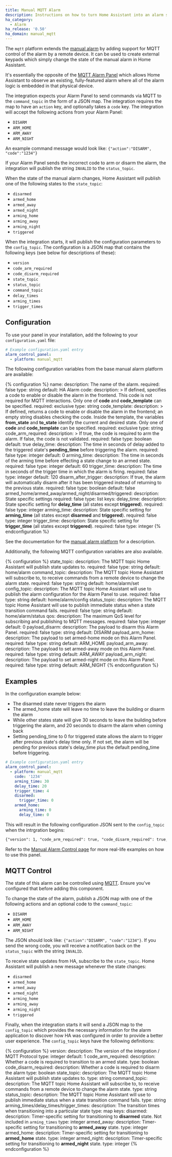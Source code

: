 ```yaml
---
title: Manual MQTT Alarm
description: Instructions on how to turn Home Assistant into an alarm system but integrating the manual alarm with MQTT control support.
ha_category:
  - Alarm
ha_release: '0.50'
ha_domain: manual_mqtt
---
```


The `mqtt` platform extends the [manual alarm](/integrations/manual) by adding support for MQTT control of the alarm by a remote device. It can be used to create external keypads which simply change the state of the manual alarm in Home Assistant.

It's essentially the opposite of the [MQTT Alarm Panel](/integrations/alarm_control_panel.mqtt/) which allows Home Assistant to observe an existing, fully-featured alarm where all of the alarm logic is embedded in that physical device.

The integration expects your Alarm Panel to send commands via MQTT to the `command_topic` in the form of a JSON map.  The integration requires the map to have an `action` key, and optionally takes a `code` key.  The integration will accept the following actions from your Alarm Panel:

- `DISARM`
- `ARM_HOME`
- `ARM_AWAY`
- `ARM_NIGHT`

An example command message would look like: `{"action":"DISARM", "code":"1234"}`

If your Alarm Panel sends the incorrect code to arm or disarm the alarm, the integration will publish the string `INVALID` to the `status_topic`.

When the state of the manual alarm changes, Home Assistant will publish one of the following states to the `state_topic`:

- `disarmed`
- `armed_home`
- `armed_away`
- `armed_night`
- `arming_home`
- `arming_away`
- `arming_night`
- `triggered`

When the integration starts, it will publish the configuration parameters to the `config_topic`.  The configuration is a JSON map that contains the following keys (see below for descriptions of these):

- `version`
- `code_arm_required`
- `code_disarm_required`
- `state_topic`
- `status_topic`
- `command_topic`
- `delay_times`
- `arming_times`
- `trigger_times`

## Configuration

To use your panel in your installation, add the following to your `configuration.yaml` file:

```yaml
# Example configuration.yaml entry
alarm_control_panel:
  - platform: manual_mqtt
```

The following configuration variables from the base manual alarm platform are available:

{% configuration %}
name:
  description: The name of the alarm.
  required: false
  type: string
  default: HA Alarm
code:
  description: >
    If defined, specifies a code to enable or disable the alarm in the frontend.
    This code is not required for MQTT interactions.
    Only one of **code** and **code_template** can be specified.
  required: exclusive
  type: string
code_template:
  description: >
    If defined, returns a code to enable or disable the alarm in the frontend; an empty string disables checking the code.
    Inside the template, the variables **from_state** and **to_state** identify the current and desired state.
    Only one of **code** and **code_template** can be specified.
  required: exclusive
  type: string
code_arm_required:
  description: >
   If true, the code is required to arm the alarm. If false, the code is not validated.
  required: false
  type: boolean
  default: true
delay_time:
  description: The time in seconds of delay added to the triggered state's **pending_time** before triggering the alarm.
  required: false
  type: integer
  default: 0
arming_time:
  description: The time in seconds of the arming time before effecting a state change to an armed state.
  required: false
  type: integer
  default: 60
trigger_time:
  description: The time in seconds of the trigger time in which the alarm is firing.
  required: false
  type: integer
  default: 120
disarm_after_trigger:
  description: If true, the alarm will automatically disarm after it has been triggered instead of returning to the previous state.
  required: false
  type: boolean
  default: false
armed_home/armed_away/armed_night/disarmed/triggered:
  description: State specific settings
  required: false
  type: list
  keys:
    delay_time:
      description: State specific setting for **delay_time** (all states except **triggered**).
      required: false
      type: integer
    arming_time:
      description: State specific setting for **arming_time** (all states except **disarmed** and **triggered**).
      required: false
      type: integer
    trigger_time:
      description: State specific setting for **trigger_time** (all states except **triggered**).
      required: false
      type: integer
{% endconfiguration %}

See the documentation for the [manual alarm platform](/integrations/manual) for a description.

Additionally, the following MQTT configuration variables are also available.

{% configuration %}
state_topic:
  description: The MQTT topic Home Assistant will publish state updates to.
  required: false
  type: string
  default: home/alarm
command_topic:
  description: The MQTT topic Home Assistant will subscribe to, to receive commands from a remote device to change the alarm state.
  required: false
  type: string
  default: home/alarm/set
config_topic:
  description: The MQTT topic Home Assistant will use to publish the alarm configuration for the Alarm Panel to use.
  required: false
  type: string
  default: home/alarm/config
status_topic:
  description: The MQTT topic Home Assistant will use to publish immediate status when a state transition command fails.
  required: false
  type: string
  default: home/alarm/status
qos:
  description: The maximum QoS level for subscribing and publishing to MQTT messages.
  required: false
  type: integer
  default: 0
payload_disarm:
  description: The payload to disarm this Alarm Panel.
  required: false
  type: string
  default: DISARM
payload_arm_home:
  description: The payload to set armed-home mode on this Alarm Panel.
  required: false
  type: string
  default: ARM_HOME
payload_arm_away:
  description: The payload to set armed-away mode on this Alarm Panel.
  required: false
  type: string
  default: ARM_AWAY
payload_arm_night:
  description: The payload to set armed-night mode on this Alarm Panel.
  required: false
  type: string
  default: ARM_NIGHT
{% endconfiguration %}

## Examples

In the configuration example below:

- The disarmed state never triggers the alarm
- The armed_home state will leave no time to leave the building or disarm the alarm
- While other states state will give 30 seconds to leave the building before triggering the alarm, and 20 seconds to disarm the alarm when coming back
- Setting pending_time to 0 for triggered state allows the alarm to trigger after previous state's delay time only. If not set, the alarm will be pending for previous state's delay_time plus the default pending_time before triggering.

```yaml
# Example configuration.yaml entry
alarm_control_panel:
  - platform: manual_mqtt
    code: '1234'
    arming_time: 30
    delay_time: 20
    trigger_time: 4
    disarmed:
      trigger_time: 0
    armed_home:
      arming_time: 0
      delay_time: 0
```

This will result in the following configuration JSON sent to the `config_topic` when the intrgration begins:

```txt
{"version": 1, "code_arm_required": true, "code_disarm_required": true, "state_topic": "home/alarm", "status_topic": "home/alarm/status", "comand_topic": "home/alarm/set", "delay_times": {"disarmed": 20, "armed_away": 20, "armed_home": 0, "armed_night": 20}, "arming_times": {"armed_away": 30, "armed_home": 0, "armed_night": 30}, "trigger_times": {"disarmed": 0, "armed_away": 4, "armed_home": 4, "armed_night": 4}}
```

Refer to the [Manual Alarm Control page](/integrations/manual#examples) for more real-life examples on how to use this panel.

## MQTT Control

The state of this alarm can be controlled using [MQTT](/integrations/mqtt/). Ensure you've configured that before adding this component.

To change the state of the alarm, publish a JSON map with one of the following actions and an optional code to the `command_topic`:

 - `DISARM`
 - `ARM_HOME`
 - `ARM_AWAY`
 - `ARM_NIGHT`

The JSON should look like: `{"action":"DISARM", "code":"1234"}`.  If you send the wrong code, you will receive a notification back on the `status_topic` with the string `INVALID`.

To receive state updates from HA, subscribe to the `state_topic`. Home Assistant will publish a new message whenever the state changes:

 - `disarmed`
 - `armed_home`
 - `armed_away`
 - `armed_night`
 - `arming_home`
 - `arming_away`
 - `arming_night`
 - `triggered`

Finally, when the integration starts it will send a JSON map to the `config_topic` which provides the necessary information for the alarm application to discover how HA was configured in order to provide a better user experience.  The `config_topic` keys have the following definitions:


{% configuration %}
version:
  description: The version of the integration / MQTT Protocol
  type: integer
  default: 1
code_arm_required:
  description: Whether a code is required to transition to an armed state.
  type: boolean
code_disarm_required:
  description: Whether a code is required to disarm the alarm
  type: boolean
state_topic:
  description: The MQTT topic Home Assistant will publish state updates to.
  type: string
command_topic:
  description: The MQTT topic Home Assistant will subscribe to, to receive commands from a remote device to change the alarm state.
  type: string
status_topic:
  description: The MQTT topic Home Assistant will use to publish immediate status when a state transition command fails.
  type: string
arming_times/delay_times/trigger_times:
  description: The transition times when transitioning into a particular state
  type: map
  keys:
    disarmed:
      description: Timer-specific setting for transitioning to **disarmed** state.  Not included in `arming_times`
      type: integer
    armed_away:
      description: Timer-specific setting for transitioning to **armed_away** state.
      type: integer
    armed_home:
      description: Timer-specific setting for transitioning to **armed_home** state.
      type: integer
    armed_night:
      description: Timer-specific setting for transitioning to **armed_night** state.
      type: integer
{% endconfiguration %}

